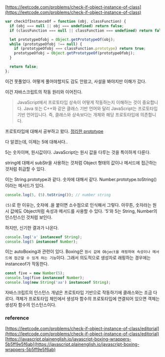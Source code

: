 [https://leetcode.com/problems/check-if-object-instance-of-class](https://leetcode.com/problems/check-if-object-instance-of-class)

```javascript
var checkIfInstanceOf = function (obj, classFunction) {
  if (obj === null || obj === undefined) return false;
  if (classFunction === null || classFunction === undefined) return false;

  let prototypeOfobj = Object.getPrototypeOf(obj);
  while (prototypeOfobj !== null) {
    if (prototypeOfobj === classFunction.prototype) return true;
    prototypeOfobj = Object.getPrototypeOf(prototypeOfobj);
  }

  return false;
};
```

이건 못풀었다. 어떻게 풀어야할지도 감도 안왔고, 사설을 봐야지만 이해가 갔다.

이건 자바스크립트의 작동 원리와 이어진다.

> JavaScript에서 프로토타입 상속이 어떻게 작동하는지 이해하는 것이 중요합니다. Java 또는 C++와 같은 클래스 기반 언어와 달리 JavaScript는 프로토타입 기반 언어입니다. 즉, 클래스와 상속보다는 개체와 해당 프로토타입에 의존합니다.

프로토타입에 대해서 공부하고 왔다. [정리한 prototype](https://github.com/vinitus/TIL/blob/main/JavaScript/prototype.md)

다 알겠는데, 이제는 5에 대해서다..

5는 숫자이며, 원시값이다. JavaScript는 원시 값을 다루는 것을 특이하게 다룬다.

string에 대해서 subStr을 사용하는 것처럼 Object 형태의 값이나 메서드에 접근하는 것처럼 취급할 수 있다.

이는 String.prototype과 같다. 숫자에 대해서 같다. Number.prototype.toString()이라는 메서드가 있다.

```javascript
console.log(5, (5).toString()); // number string
```

`(5)`로 한 이유는, 숫자에 .을 붙이면 소수점으로 인식해서 그렇다. 아무튼, 숫자라는 원시 값에도 Object처럼 속성과 메서드를 사용할 수 있다. '5'와 5는 String, Number의 인스턴스인 것처럼 보인다.

하지만, 신기한 결과가 나온다.

```javascript
console.log('a' instanceof String);
console.log(5 instanceof Number);
```

이는 autoBoxing과 관련이 있다. Boxing은 `원시 값에 Object을 래핑하여 속성이나 메서드에 접근할 수 있게 하는 기능`이다. 그래서 의도적으로 생성자로 래핑하는 경우에는 instanceof가 작동한다.

```javascript
const five = new Number(5);
console.log(five instanceof Number);
console.log(new String('aa') instanceof String);
```

자바스크립트의 인스턴스 개념은 프로토타입 기반으로 작동하기에 클래스와는 조금 다르다. 객체가 프로토타입 체인에서 생성자 함수의 프로토타입에 연결되어 있으면 객체는 생성자 함수의 인스턴스이다.

### reference

[https://leetcode.com/problems/check-if-object-instance-of-class/editorial](https://leetcode.com/problems/check-if-object-instance-of-class/editorial)
[https://javascript.plainenglish.io/javascript-boxing-wrappers-5b5ff9e5f6ab](https://javascript.plainenglish.io/javascript-boxing-wrappers-5b5ff9e5f6ab)
